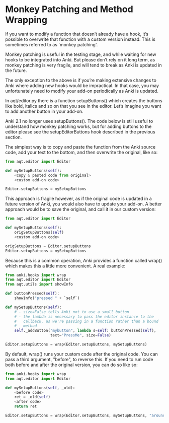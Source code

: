 # Monkey Patching and Method Wrapping

If you want to modify a function that doesn’t already have a hook, it’s
possible to overwrite that function with a custom version instead. This
is sometimes referred to as 'monkey patching'.

Monkey patching is useful in the testing stage, and while waiting for
new hooks to be integrated into Anki. But please don’t rely on it long
term, as monkey patching is very fragile, and will tend to break as Anki
is updated in the future.

The only exception to the above is if you’re making extensive changes to
Anki where adding new hooks would be impractical. In that case, you may
unfortunately need to modify your add-on periodically as Anki is
updated.

In aqt/editor.py there is a function setupButtons() which creates the
buttons like bold, italics and so on that you see in the editor. Let’s
imagine you want to add another button in your add-on.

Anki 2.1 no longer uses setupButtons(). The code below is still useful
to understand how monkey patching works, but for adding buttons to the
editor please see the setupEditorButtons hook described in the previous
section.

The simplest way is to copy and paste the function from the Anki source
code, add your text to the bottom, and then overwrite the original, like
so:

```python
from aqt.editor import Editor

def mySetupButtons(self):
    <copy & pasted code from original>
    <custom add-on code>

Editor.setupButtons = mySetupButtons
```

This approach is fragile however, as if the original code is updated in
a future version of Anki, you would also have to update your add-on. A
better approach would be to save the original, and call it in our custom
version:

```python
from aqt.editor import Editor

def mySetupButtons(self):
    origSetupButtons(self)
    <custom add-on code>

origSetupButtons = Editor.setupButtons
Editor.setupButtons = mySetupButtons
```

Because this is a common operation, Anki provides a function called
wrap() which makes this a little more convenient. A real example:

```python
from anki.hooks import wrap
from aqt.editor import Editor
from aqt.utils import showInfo

def buttonPressed(self):
    showInfo("pressed " + `self`)

def mySetupButtons(self):
    # - size=False tells Anki not to use a small button
    # - the lambda is necessary to pass the editor instance to the
    #   callback, as we're passing in a function rather than a bound
    #   method
    self._addButton("mybutton", lambda s=self: buttonPressed(self),
                    text="PressMe", size=False)

Editor.setupButtons = wrap(Editor.setupButtons, mySetupButtons)
```

By default, wrap() runs your custom code after the original code. You
can pass a third argument, "before", to reverse this. If you need to run
code both before and after the original version, you can do so like so:

```python
from anki.hooks import wrap
from aqt.editor import Editor

def mySetupButtons(self, _old):
    <before code>
    ret = _old(self)
    <after code>
    return ret

Editor.setupButtons = wrap(Editor.setupButtons, mySetupButtons, "around")
```
